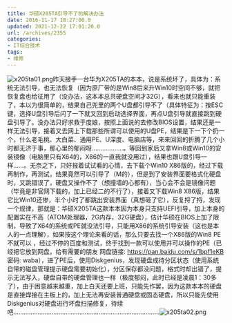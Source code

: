```yaml
---
title: 华硕X205TA引导不了的解决办法
date: 2016-11-17 18:27:00.0
updated: 2021-12-22 17:01:20.0
url: /archives/2355
categories: 
- IT综合技术
tags: 
- 维修
---
```


<p><img src="https://cdn.uu126.cn/usr/uploads/2016/11/3336990593.png" alt="x205ta01.png" title="x205ta01.png">昨天接手一台华为X205TA的本本，说是系统坏了，具体为：系统无法引导，也无法恢复（因为原厂带的是Win8后来升Win10时空间不够，就把恢复盘也给征用了（没办法，这本本总共硬盘空间才32G），看来也就只能重装了，本以为很简单的，结果自己兜里的两个U盘都引导不了（具体特征为：按ESC键，选择U盘引导后闪了一下就又回到启动选择界面，再点U盘引导就直接跳到硬盘引导了。没办法只好求救于度娘，按照上面说的去修改BIOS设置，结果还是一样无法引导，接着又去网上下载那些所谓可以使用的U盘PE，结果是下一下个扔一个，什么老毛桃、大白菜、通用PE、U深度、电脑店等，来来回回的折腾了几个小时都无济于事，那心里的郁闷呀………………。等回到家后又拿Win8或Win10的安装镜像（电脑里只有X64的，X86的一直我就没用过），结果也跟U盘引导一样……。无奈之下，只好报着试试看的心情，去下载个Win10 X86版的，经过下载再制作，再测试，结果竟然可以引导了（M的），但是到了安装界面要格式化硬盘时，又跳错误了，硬盘又操作不了（想撞墙的心都有），当心会不会是镜像问题（毕竟是非官网下载的，加上已经二的不行了），接着又下载Win8 X86版，结果它比Win10还惨，半个小时了都跳出安装界面（真想砸了它），反复捋了捋，发现一个规律，那就是：华硕X205TA这款本本因为本身只支持UEFI引导，加上本身的配置实在不高（ATOM处理器，2G内存，32G硬盘），估计华硕在BIOS上加了限制，导致了X64的系统或PE就没法引导，只能用X86的系统引导安装（这也是本人的一点理解），如果按这个理论来看的话，那么只要去找一个X86版的Win8 PE不就可以 ，经过不停的百度和测试，终于找到一款可以使用并可以操作的PE（已经把它放到网盘，给有需要的朋友 网盘链接: <a href="https://pan.baidu.com/s/1bpf1eKB"><a href="https://pan.baidu.com/s/1bpf1eKB">https://pan.baidu.com/s/1bpf1eKB</a></a> 密码: waba），进了PE后，使用Diskgenius，发现硬盘成待分区状态（使用系统自带的磁盘管理提示硬盘需要初始化），分区保存都没问题，格式时却出错了，提示无法写入，硬盘自带的硬盘管理也一样（极度郁闷，此时已经是凌晨1：30多了），由于困意越来越重，加上白天还要上班，只能先作罢，因为这款本本的硬盘是直接焊接在主板上的，加上无法再安装普通硬盘或固态硬盘，所以只能先使用Diskgenius对硬盘进行坏盘扫描修复，待续吧…………………………………………………………………………<img src="https://cdn.uu126.cn/usr/uploads/2016/11/245568401.png" alt="x205ta02.png" title="x205ta02.png"></p>